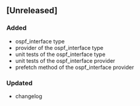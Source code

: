 ## [Unreleased]
### Added
- ospf_interface type
- provider of the ospf_interface type
- unit tests of the ospf_interface type
- unit tests of the ospf_interface provider
- prefetch method of the ospf_interface provider

### Updated
- changelog
